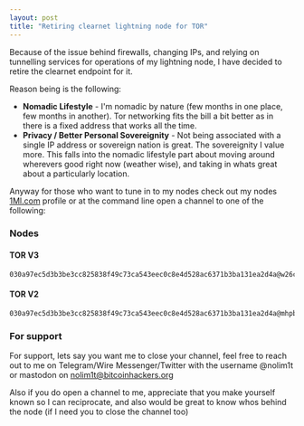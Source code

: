 ```yaml
---
layout: post
title: "Retiring clearnet lightning node for TOR"
---
```


Because of the issue behind firewalls, changing IPs, and relying on tunnelling services for operations of my lightning node, I have decided to retire the clearnet endpoint for it.

Reason being is the following:

* **Nomadic Lifestyle** - I'm nomadic by nature (few months in one place, few months in another). Tor networking fits the bill a bit better as in there is a fixed address that works all the time.
* **Privacy / Better Personal Sovereignity** - Not being associated with a single IP address or sovereign nation is great. The sovereignity I value more. This falls into the nomadic lifestyle part about moving around wherevers good right now (weather wise), and taking in whats great about a particularly location.

Anyway for those who want to tune in to my nodes check out my nodes [1Ml.com](https://1ml.com/node/030a97ec5d3b3be3cc825838f49c73ca543eec0c8e4d528ac6371b3ba131ea2d4a) profile or at the command line open a channel to one of the following:


### Nodes

#### TOR V3

```
030a97ec5d3b3be3cc825838f49c73ca543eec0c8e4d528ac6371b3ba131ea2d4a@w26c4bk3gtsxk3ebfuqeuxj3hehx3b57caddkhsiuefw6l56tesdobqd.onion:9735
```

#### TOR V2


```
030a97ec5d3b3be3cc825838f49c73ca543eec0c8e4d528ac6371b3ba131ea2d4a@mhpbuyl5zkfapkzb.onion:9735
```


### For support


For support, lets say you want me to close your channel, feel free to reach out to me on Telegram/Wire Messenger/Twitter with the username @nolim1t or mastodon on nolim1t@bitcoinhackers.org

Also if you do open a channel to me, appreciate that you make yourself known so I can reciprocate, and also would be great to know whos behind the node (if I need you to close the channel too)

